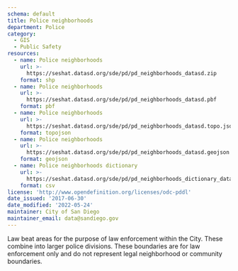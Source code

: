 ```yaml
---
schema: default
title: Police neighborhoods
department: Police
category:
  - GIS
  - Public Safety
resources:
  - name: Police neighborhoods
    url: >-
      https://seshat.datasd.org/sde/pd/pd_neighborhoods_datasd.zip
    format: shp
  - name: Police neighborhoods
    url: >-
      https://seshat.datasd.org/sde/pd/pd_neighborhoods_datasd.pbf
    format: pbf
  - name: Police neighborhoods
    url: >-
      https://seshat.datasd.org/sde/pd/pd_neighborhoods_datasd.topo.json
    format: topojson
  - name: Police neighborhoods
    url: >-
      https://seshat.datasd.org/sde/pd/pd_neighborhoods_datasd.geojson
    format: geojson
  - name: Police neighborhoods dictionary
    url: >-
      https://seshat.datasd.org/sde/pd/pd_neighborhoods_dictionary_datasd.csv
    format: csv
license: 'http://www.opendefinition.org/licenses/odc-pddl'
date_issued: '2017-06-30'
date_modified: '2022-05-24'
maintainer: City of San Diego
maintainer_email: data@sandiego.gov
---
```

Law beat areas for the purpose of law enforcement within the City. These combine into larger police divisions. These boundaries are for law enforcement only and do not represent legal neighborhood or community boundaries.
<!--more-->
